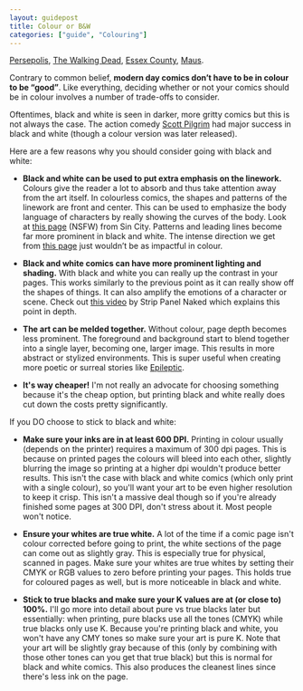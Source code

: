 ```yaml
---
layout: guidepost
title: Colour or B&W
categories: ["guide", "Colouring"]
---
```


[Persepolis](https://en.wikipedia.org/wiki/Persepolis_(comics)), [The Walking Dead](https://en.wikipedia.org/wiki/The_Walking_Dead_(comic_book)), [Essex County](https://en.wikipedia.org/wiki/Essex_County_Trilogy), [Maus](https://en.wikipedia.org/wiki/Maus).

Contrary to common belief, **modern day comics don’t have to be in colour to be “good”**. Like everything, deciding whether or not your comics should be in colour involves a number of trade-offs to consider.

Oftentimes, black and white is seen in darker, more gritty comics but this is not always the case. The action comedy [Scott Pilgrim](https://en.wikipedia.org/wiki/Scott_Pilgrim) had major success in black and white (though a colour version was later released).

Here are a few reasons why you should consider going with black and white:

- **Black and white can be used to put extra emphasis on the linework.** Colours give the reader a lot to absorb and thus take attention away from the art itself. In colourless comics, the shapes and patterns of the linework are front and center. This can be used to emphasize the body language of characters by really showing the curves of the body. Look at [this page](https://s-media-cache-ak0.pinimg.com/originals/ee/62/c5/ee62c56e48d429c6f978c8722f77f0ae.jpg) (NSFW) from Sin City. Patterns and leading lines become far more prominent in black and white. The intense direction we get from [this page](http://ivanredi.com/wp-content/uploads/2011/05/Frank-Miller-Sin-City.jpg) just wouldn’t be as impactful in colour.

- **Black and white comics can have more prominent lighting and shading.** With black and white you can really up the contrast in your pages. This works similarly to the previous point as it can really show off the shapes of things. It can also amplify the emotions of a character or scene. Check out [this video](https://www.youtube.com/watch?v=zND4iSx1P3E) by Strip Panel Naked which explains this point in depth.

- **The art can be melded together.** Without colour, page depth becomes less prominent. The foreground and background start to blend together into a single layer, becoming one, larger image. This results in more abstract or stylized environments. This is super useful when creating more poetic or surreal stories like [Epileptic](https://en.wikipedia.org/wiki/Epileptic_(comics)).

- **It's way cheaper!** I'm not really an advocate for choosing something because it's the cheap option, but printing black and white really does cut down the costs pretty significantly.

If you DO choose to stick to black and white:

- **Make sure your inks are in at least 600 DPI.** Printing in colour usually (depends on the printer) requires a maximum of 300 dpi pages. This is because on printed pages the colours will bleed into each other, slightly blurring the image so printing at a higher dpi wouldn't produce better results. This isn't the case with black and white comics (which only print with a single colour), so you'll want your art to be even higher resolution to keep it crisp. This isn't a massive deal though so if you're already finished some pages at 300 DPI, don't stress about it. Most people won't notice.

- **Ensure your whites are true white.** A lot of the time if a comic page isn't colour corrected before going to print, the white sections of the page can come out as slightly gray. This is especially true for physical, scanned in pages. Make sure your whites are true whites by setting their CMYK or RGB values to zero before printing your pages. This holds true for coloured pages as well, but is more noticeable in black and white.

- **Stick to true blacks and make sure your K values are at **(or close to)** 100%.** I'll go more into detail about pure vs true blacks later but essentially: when printing, pure blacks use all the tones (CMYK) while true blacks only use K. Because you're printing black and white, you won't have any CMY tones so make sure your art is pure K. Note that your art will be slightly gray because of this (only by combining with those other tones can you get that true black) but this is normal for black and white comics. This also produces the cleanest lines since there's less ink on the page.
